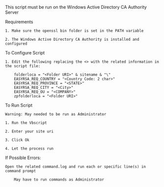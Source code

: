 This script must be run on the Windows Active Directory CA Authority Server

Requirements

    1. Make sure the openssl bin folder is set in the PATH variable

    2. The Windows Active Directory CA Authority is installed and configured


To Configure Script

    1. Edit the following replacing the <> with the related information in the script file:

        folderloca = "<Folder URI>" & sitename & "\"
        EASYRSA_REQ_COUNTRY = "<Country Code: 2 char>"
        EASYRSA_REQ_PROVINCE = "<STATE>"
        EASYRSA_REQ_CITY = "<City>"
        EASYRSA_REQ_OU = "<COMPANY>"
        zpfolderloca = "<Folder URI>"

To Run Script

    Warning: May needed to be run as Administrator

    1. Run the Vbscript

    2. Enter your site uri

    3. Click Ok

    4. Let the process run

If Possible Errors:

    Open the related command.log and run each or specific line(s) in command prompt

        May have to run commands as Administrator
